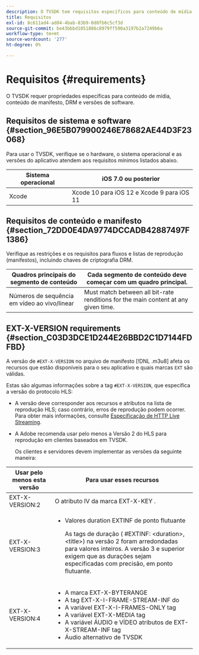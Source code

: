 ```yaml
---
description: O TVSDK tem requisitos específicos para conteúdo de mídia, conteúdo de manifesto, DRM e versões de software.
title: Requisitos
exl-id: 8c611ad4-ad04-4bab-83b9-0d8fb6c5cf3d
source-git-commit: be43bbbd1051886c8979ff590a3197b2a7249b6a
workflow-type: tm+mt
source-wordcount: '277'
ht-degree: 0%

---
```


# Requisitos {#requirements}

O TVSDK requer propriedades específicas para conteúdo de mídia, conteúdo de manifesto, DRM e versões de software.

## Requisitos de sistema e software {#section_96E5B079900246E78682AE44D3F23068}

Para usar o TVSDK, verifique se o hardware, o sistema operacional e as versões do aplicativo atendem aos requisitos mínimos listados abaixo.

| Sistema operacional | iOS 7.0 ou posterior |
|---|---|
| Xcode | Xcode 10 para iOS 12 e Xcode 9 para iOS 11 |

## Requisitos de conteúdo e manifesto {#section_72DD0E4DA9774DCCADB42887497F1386}

Verifique as restrições e os requisitos para fluxos e listas de reprodução (manifestos), incluindo chaves de criptografia DRM.

| Quadros principais do segmento de conteúdo | Cada segmento de conteúdo deve começar com um quadro principal. |
|---|---|
| Números de sequência em vídeo ao vivo/linear | Must match between all bit-rate renditions for the main content at any given time. |

## EXT-X-VERSION requirements {#section_C03D3DCE1D244E26BBD2C1D7144FDFBD}

A versão de `#EXT-X-VERSION` no arquivo de manifesto [!DNL .m3u8] afeta os recursos que estão disponíveis para o seu aplicativo e quais marcas `EXT` são válidas.

Estas são algumas informações sobre a tag `#EXT-X-VERSION`, que especifica a versão do protocolo HLS:

* A versão deve corresponder aos recursos e atributos na lista de reprodução HLS; caso contrário, erros de reprodução podem ocorrer. Para obter mais informações, consulte [Especificação de HTTP Live Streaming](https://datatracker.ietf.org/doc/draft-pantos-http-live-streaming/?include_text=1).
* A Adobe recomenda usar pelo menos a Versão 2 do HLS para reprodução em clientes baseados em TVSDK.

   Os clientes e servidores devem implementar as versões da seguinte maneira:

<table frame="all" colsep="1" rowsep="1" id="table_62EB98EDD9DE49EC84CB1C7D59BC40E6"> 
 <thead> 
  <tr rowsep="1"> 
   <th colname="1" class="entry"> Usar pelo menos esta versão </th> 
   <th colname="2" class="entry"> Para usar esses recursos </th> 
  </tr> 
 </thead>
 <tbody> 
  <tr rowsep="1"> 
   <td colname="1"> <span class="codeph"> EXT-X-VERSION:2 </span> </td> 
   <td colname="2"> O atributo IV da marca </span> EXT-X-KEY <span class="codeph">. </span></td> 
  </tr> 
  <tr rowsep="1"> 
   <td colname="1"> <span class="codeph"> EXT-X-VERSION:3 </span> </td> 
   <td colname="2"> 
    <ul id="ul_C9500D3F934848639C204BF248F139FF"> 
     <li id="li_535A7E3FABCB46FE872A7EA5DE2A1784">Valores duration <span class="codeph"> EXTINF </span> de ponto flutuante <p>As tags de duração ( <span class="codeph"> #EXTINF: </span>&lt;duration&gt;,&lt;title&gt;) na versão 2 foram arredondadas para valores inteiros. A versão 3 e superior exigem que as durações sejam especificadas com precisão, em ponto flutuante. </p> </li> 
    </ul> </td> 
  </tr> 
  <tr rowsep="0"> 
   <td colname="1"> <span class="codeph"> EXT-X-VERSION:4 </span> </td> 
   <td colname="2"> 
    <ul id="ul_3355A6CBBE2141DDB92660BB4B604D70"> 
     <li id="li_5E73D41AF6DC4CEE88D6C029FFCFC350">A marca </span> EXT-X-BYTERANGE <span class="codeph"> </span></li> 
     <li id="li_BF5141F516F749E5890860D487EB5287">A tag </span> EXT-X-I-FRAME-STREAM-INF do <span class="codeph"> </span></li> 
     <li id="li_E0D399A13812499B94107CDE62998EE9">A variável <span class="codeph"> EXT-X-I-FRAMES-ONLY </span> tag </li> 
     <li id="li_A7783AFF99854EFBBAECD2967E4CBF2B">A variável <span class="codeph"> EXT-X-MEDIA </span> tag </li> 
     <li id="li_15AE652F33C1454AA90DDC65E7D6C2FD">A variável <span class="codeph"> ÁUDIO </span> e <span class="codeph"> VÍDEO </span> atributos de <span class="codeph"> EXT-X-STREAM-INF </span> tag </li> 
     <li id="li_DB2A7847D5884F6E91FD9E78101FBCA5">Áudio alternativo de TVSDK </li> 
    </ul> </td> 
  </tr> 
 </tbody> 
</table>
